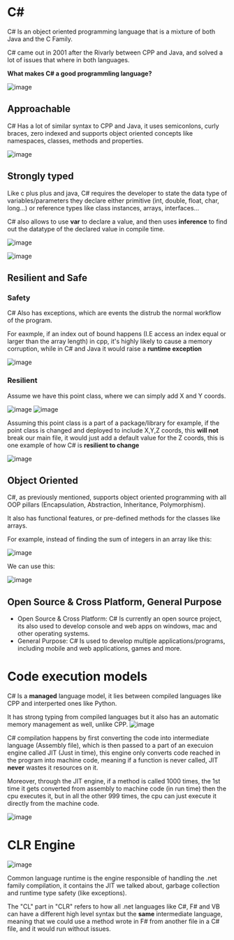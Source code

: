 # C#

C# Is an object oriented programming language that is a mixture of both Java and the C Family.

C# came out in 2001 after the Rivarly between CPP and Java, and solved a lot of issues that where in both languages.

**What makes C# a good programmling language?**

![image](https://github.com/user-attachments/assets/670b65cd-5f4c-49b1-ae08-fc61829f80f5)

## Approachable 

C# Has a lot of similar syntax to CPP and Java, it uses semiconlons, curly braces, zero indexed and supports object oriented concepts like namespaces, classes, methods and properties.

![image](https://github.com/user-attachments/assets/886e1719-1414-4b27-a53a-da59cfbe9005)

## Strongly typed 

Like c plus plus and java, C# requires the developer to state the data type of variables/parameters they declare either primitive (int, double, float, char, long...) or reference types like class instances, arrays, interfaces...

C# also allows to use **var** to declare a value, and then uses **inference** to find out the datatype of the declared value in compile time.

![image](https://github.com/user-attachments/assets/c0f0f70e-f842-4b34-8088-a543eb399678)

![image](https://github.com/user-attachments/assets/12dbbef6-67b4-4b9f-a5da-5a90da73f380)

## Resilient and Safe

### Safety

C# Also has exceptions, which are events the distrub the normal workflow of the program.

For eaxmple, if an index out of bound happens (I.E access an index equal or larger than the array length) in cpp, it's highly likely to cause a memory corruption, while in C# and Java it would raise a **runtime exception**

![image](https://github.com/user-attachments/assets/eb2cc65f-afdd-4f57-9935-df4f6cd8e208)

### Resilient
Assume we have this point class, where we can simply add X and Y coords.

![image](https://github.com/user-attachments/assets/7c9c34c8-12cc-444e-9e11-38782ffcd52e)
![image](https://github.com/user-attachments/assets/0734e71a-c31d-4aa4-b4a4-535f5a7237f8)

Assuming this point class is a part of a package/library for example, if the point class is changed and deployed to include X,Y,Z coords, this **will not** break our main file, it would just add a default value for the Z coords, this is one example of how C# is **resilient to change**

![image](https://github.com/user-attachments/assets/5d24eb5c-4498-4c90-9a46-c46ea35bee43)

## Object Oriented 

C#, as previously mentioned, supports object oriented programming with all OOP pillars (Encapsulation, Abstraction, Inheritance, Polymorphism).

It also has functional features, or pre-defined methods for the classes like arrays.

For example, instead of finding the sum of integers in an array like this:

![image](https://github.com/user-attachments/assets/4d998aa5-3ff6-4bb3-ba2d-fe1839005979)

We can use this:

![image](https://github.com/user-attachments/assets/b4dee1f6-5178-4a86-b4ee-cdb000ca0c33)

## Open Source & Cross Platform, General Purpose

- Open Source & Cross Platform: C# Is currently an open source project, its also used to develop console and web apps on windows, mac and other operating systems.
- General Purpose: C# Is used to develop multiple applications/programs, including mobile and web applications, games and more.

# Code execution models

C# Is a **managed** language model, it lies between compiled languages like CPP and interperted ones like Python.

It has strong typing from compiled languages but it also has an automatic memory management as well, unlike CPP.
![image](https://github.com/user-attachments/assets/f8c26a78-f75e-4cee-a7b6-4a64815f269d)

C# compilation happens by first converting the code into intermediate language (Assembly file), which is then passed to a part of an execuion engine called JIT (Just in time), this engine only converts code reached in the program into machine code, meaning if a function is never called, JIT **never** wastes it resources on it.

Moreover, through the JIT engine, if a method is called 1000 times, the 1st time it gets converted from assembly to machine code (in run time) then the cpu executes it, but in all the other 999 times, the cpu can just execute it directly from the machine code.

![image](https://github.com/user-attachments/assets/bf5752db-4639-4681-97ac-3ea79096ed1a)

# CLR Engine

![image](https://github.com/user-attachments/assets/3ee11b6d-a001-44fe-8b69-11a39abef59d)

Common language runtime is the engine responsible of handling the .net family compilation, it contains the JIT we talked about, garbage collection and runtime type safety (like exceptions).

The "CL" part in "CLR" refers to how all .net languages like C#, F# and VB can have a different high level syntax but the **same** intermediate language, meaning that we could use a method wrote in F# from another file in a C# file, and it would run without issues.

